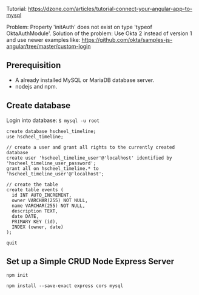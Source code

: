 Tutorial: https://dzone.com/articles/tutorial-connect-your-angular-app-to-mysql

Problem: Property 'initAuth' does not exist on type 'typeof OktaAuthModule'.
Solution of the problem: Use Okta 2 instead of version 1 and use newer examples like: https://github.com/okta/samples-js-angular/tree/master/custom-login

## Prerequisition

- A already installed MySQL or MariaDB database server.
- nodejs and npm.

## Create database

Login into database:
`$ mysql -u root`

~~~
create database hscheel_timeline;
use hscheel_timeline;

// create a user and grant all rights to the currently created database
create user 'hscheel_timeline_user'@'localhost' identified by 'hscheel_timeline_user_password';
grant all on hscheel_timeline.* to 'hscheel_timeline_user'@'localhost';

// create the table
create table events (
  id INT AUTO_INCREMENT,
  owner VARCHAR(255) NOT NULL,
  name VARCHAR(255) NOT NULL,
  description TEXT,
  date DATE,
  PRIMARY KEY (id),
  INDEX (owner, date)
);

quit
~~~

## Set up a Simple CRUD Node Express Server

`npm init`

`npm install --save-exact express cors mysql`